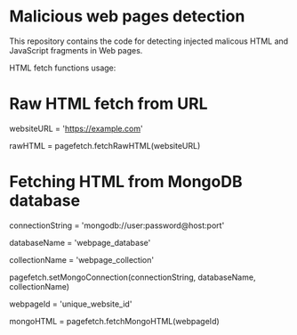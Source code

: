 # Malicious web pages detection

This repository contains the code for detecting injected malicous HTML and JavaScript fragments in Web pages.

HTML fetch functions usage:

# Raw HTML fetch from URL

websiteURL = 'https://example.com'

rawHTML = pagefetch.fetchRawHTML(websiteURL)

# Fetching HTML from MongoDB database

connectionString = 'mongodb://user:password@host:port'

databaseName = 'webpage_database'

collectionName = 'webpage_collection'


pagefetch.setMongoConnection(connectionString, databaseName, collectionName)

webpageId = 'unique_website_id'

mongoHTML = pagefetch.fetchMongoHTML(webpageId)

